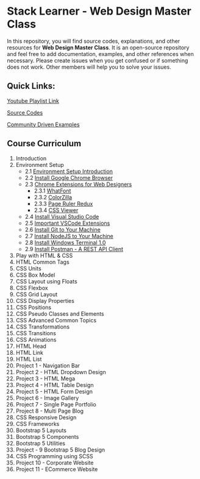 # Stack Learner - Web Design Master Class

In this repository, you will find source codes, explanations, and other resources for **Web Design Master Class**. It is an open-source repository and feel free to add documentation, examples, and other references when necessary. Please create issues when you get confused or if something does not work. Other members will help you to solve your issues.

## Quick Links:

[Youtube Playlist Link](https://www.youtube.com/playlist?list=PL_XxuZqN0xVBPhR5bjBIKyBjTo8pK99gN)

[Source Codes](https://github.com/mrhm-dev/web-design-master-class/tree/master/src)

[Community Driven Examples](https://github.com/mrhm-dev/web-design-master-class/tree/master/src)

## Course Curriculum

1. Introduction
2. Environment Setup
    - 2.1 [Environment Setup Introduction](https://www.youtube.com/watch?v=MR-gmUDhmcU)
    - 2.2 [Install Google Chrome Browser](https://www.youtube.com/watch?v=o6G5Guhh9Tw)
    - 2.3 [Chrome Extensions for Web Designers](https://www.youtube.com/watch?v=TTH0LNmRUYg)
        - 2.3.1 [WhatFont](https://chrome.google.com/webstore/detail/whatfont/jabopobgcpjmedljpbcaablpmlmfcogm)
        - 2.3.2 [ColorZilla](https://chrome.google.com/webstore/detail/colorzilla/bhlhnicpbhignbdhedgjhgdocnmhomnp)
        - 2.3.3 [Page Ruler Redux](https://chrome.google.com/webstore/detail/page-ruler-redux/giejhjebcalaheckengmchjekofhhmal)
        - 2.3.4 [CSS Viewer](https://chrome.google.com/webstore/detail/cssviewer/ggfgijbpiheegefliciemofobhmofgce)
    - 2.4 [Install Visual Studio Code ](https://www.youtube.com/watch?v=PhG4XkHawQ4)
    - 2.5 [Important VSCode Extensions](https://www.youtube.com/watch?v=MH5rzixj9OI)
    - 2.6 [Install Git to Your Machine](https://www.youtube.com/watch?v=_7jGXE17a-U)
    - 2.7 [Install NodeJS to Your Machine](https://www.youtube.com/watch?v=kCl3tVVvNlY)
    - 2.8 [Install Windows Terminal 1.0](https://www.youtube.com/watch?v=HtMXdGbwPFQ)
    - 2.9 [Install Postman - A REST API Client](https://www.youtube.com/watch?v=62lbTrdGk_A)
3. Play with HTML & CSS
4. HTML Common Tags
5. CSS Units
6. CSS Box Model
7. CSS Layout using Floats
8. CSS Flexbox
9. CSS Grid Layout
10. CSS Display Properties
11. CSS Positions
12. CSS Pseudo Classes and Elements
13. CSS Advanced Common Topics
14. CSS Transformations
15. CSS Transitions
16. CSS Animations
17. HTML Head
18. HTML Link
19. HTML List
20. Project 1 - Navigation Bar
21. Project 2 - HTML Dropdown Design
22. Project 3 - HTML Mega
23. Project 4 - HTML Table Design
24. Project 5 - HTML Form Design
25. Project 6 - Image Gallery
26. Project 7 - Single Page Portfolio
27. Project 8 - Multi Page Blog
28. CSS Responsive Design
29. CSS Frameworks
30. Bootstrap 5 Layouts
31. Bootstrap 5 Components
32. Bootstrap 5 Utilities
33. Project - 9 Bootstrap 5 Blog Design
34. CSS Programming using SCSS
35. Project 10 - Corporate Website
36. Project 11 - ECommerce Website
